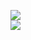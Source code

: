![](https://github-readme-stats.vercel.app/api?username=deptno&show_icons=true&count_private=true&theme=graywhite&hide_title=true&include_all_commits=true&layout=compact)  
![](https://github-readme-stats.vercel.app/api/top-langs/?username=deptno&langs_count=10&&layout=compact&hide_title=true)

<!--
**deptno/deptno** is a ✨ _special_ ✨ repository because its `README.md` (this file) appears on your GitHub profile.

Here are some ideas to get you started:

- 🔭 I’m currently working on ...
- 🌱 I’m currently learning ...
- 👯 I’m looking to collaborate on ...
- 🤔 I’m looking for help with ...
- 💬 Ask me about ...
- 📫 How to reach me: ...
- 😄 Pronouns: ...
- ⚡ Fun fact: ...
-->
